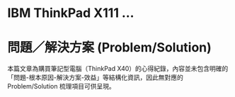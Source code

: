 # IBM ThinkPad X111 …

# 問題／解決方案 (Problem/Solution)

本篇文章為購買筆記型電腦（ThinkPad X40）的心得紀錄，內容並未包含明確的「問題-根本原因-解決方案-效益」等結構化資訊，因此無對應的 Problem/Solution 梳理項目可供呈現。